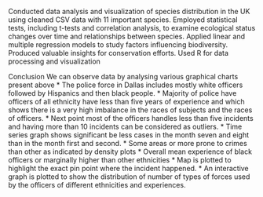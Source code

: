 Conducted data analysis and visualization of species distribution in the UK using cleaned CSV data with 11 important species. Employed statistical tests, including t-tests and correlation analysis, to examine ecological status changes over time and relationships between species. Applied linear and multiple regression models to study factors influencing biodiversity. Produced valuable insights for conservation efforts. Used R for data processing and visualization

Conclusion
We can observe data by analysing various graphical charts present above * The police force in Dallas includes mostly white officers followed by Hispanics and then black people. * Majority of police have officers of all ethnicity have less than five years of experience and which shows there is a very high imbalance in the races of subjects and the races of officers. * Next point most of the officers handles less than five incidents and having more than 10 incidents can be considered as outliers. * Time series graph shows significant be less cases in the month seven and eight than in the month first and second. * Some areas or more prone to crimes than other as indicated by density plots * Overall mean experience of black officers or marginally higher than other ethnicities * Map is plotted to highlight the exact pin point where the incident happened. * An interactive graph is plotted to show the distribution of number of types of forces used by the officers of different ethnicities and experiences.
